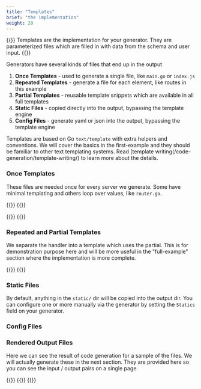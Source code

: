 ```yaml
---
title: "Templates"
brief: "the implementation"
weight: 20
---
```


{{<lead>}}
Templates are the implementation for your generator.
They are parameterized files which are filled in
with data from the schema and user input.
{{</lead>}}


Generators have several kinds of files that end up in the output

1. __Once Templates__ - used to generate a single file, like `main.go` or `index.js`
2. __Repeated Templates__ - generate a file for each element, like routes in this example
3. __Partial Templates__ - reusable template snippets which are available in all full templates
4. __Static Files__ - copied directly into the output, bypassing the template engine
5. __Config Files__ - generate yaml or json into the output, bypassing the template engine

Templates are based on Go `text/template` with extra helpers and conventions.
We will cover the basics in the first-example and they should be familiar to other text templating systems.
Read [template writing(/code-generation/template-writing/) to learn more about the details.

### Once Templates

These files are needed once for every server we generate.
Some have minimal templating and others loop over values, like `router.go`.

{{<codePane lang="text" title="templates/go.mod" file="code/first-example/simple-server/templates/go.mod" collapse="true">}}
{{<codePane lang="go" title="templates/server.go" file="code/first-example/simple-server/templates/server.go">}}

{{<codePane lang="go" title="templates/router.go" file="code/first-example/simple-server/templates/router.go">}}
{{<codePane lang="go" title="templates/middleware.go" file="code/first-example/simple-server/templates/middleware.go">}}

### Repeated and Partial Templates

We separate the handler into a template which uses the partial.
This is for demonstration purpose here and will be more useful
in the "full-example" section where the implementation is more complete.

{{<codePane lang="go" title="templates/route.go" file="code/first-example/simple-server/templates/route.go">}}
{{<codePane lang="go" title="partials/handler.go" file="code/first-example/simple-server/partials/handler.go">}}

### Static Files

By default, anything in the `static/` dir will be copied into the output dir.
You can configure one or more manually via the generator by setting the `Statics` field on your generator.

### Config Files



### Rendered Output Files

Here we can see the result of code generation for a sample of the files.
We will actually generate these in the next section.
They are provided here so you can see the input / output pairs on a single page.

{{<codePane lang="go" title="output/middleware.go" file="code/first-example/simple-server/output/middleware.go">}}
{{<codePane lang="go" title="output/router.go" file="code/first-example/simple-server/output/router.go">}}
{{<codePane lang="go" title="output/routes/Hello.go" file="code/first-example/simple-server/output/routes/Hello.go">}}

